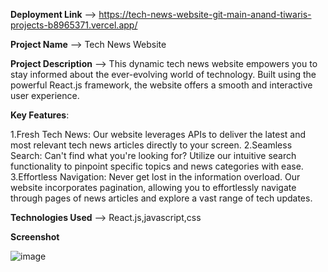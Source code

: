 **Deployment Link** --> https://tech-news-website-git-main-anand-tiwaris-projects-b8965371.vercel.app/

**Project Name** --> Tech News Website

**Project Description**  -->
This dynamic tech news website empowers you to stay informed about the ever-evolving world of technology. Built using the powerful React.js framework, the website offers a smooth and interactive user experience.

**Key Features**:

1.Fresh Tech News: Our website leverages APIs to deliver the latest and most relevant tech news articles directly to your screen.
2.Seamless Search: Can't find what you're looking for? Utilize our intuitive search functionality to pinpoint specific topics and news categories with ease.
3.Effortless Navigation: Never get lost in the information overload. Our website incorporates pagination, allowing you to effortlessly navigate through pages of news articles and explore a vast range of tech updates.

**Technologies Used** --> React.js,javascript,css

**Screenshot**

![image](https://github.com/Anand9598/Tech-news-website/assets/141264098/b2eb7919-e334-4573-9e0e-8279b929e48a)

